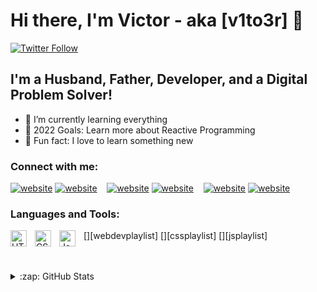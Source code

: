 # Hi there, I'm Victor - aka [v1to3r] 👋 

[![Twitter Follow](https://img.shields.io/twitter/follow/v1to3r?color=1DA1F2&logo=twitter&style=for-the-badge)](https://twitter.com/intent/follow?original_referer=https%3A%2F%2Fgithub.com%2FcodeSTACKr&screen_name=codeSTACKr)

## I'm a Husband, Father, Developer, and a Digital Problem Solver!

- 🌱 I’m currently learning everything 
- 🥅 2022 Goals: Learn more about Reactive Programming
- 🤔 Fun fact: I love to learn something new

### Connect with me:

[![website](./img/twitter-light.svg)](https://twitter.com/v1t03r#gh-light-mode-only)
[![website](./img/twitter-dark.svg)](https://twitter.com/v1t03r#gh-dark-mode-only)
&nbsp;&nbsp;
[![website](./img/linkedin-light.svg)](https://linkedin.com/in/v1t03r#gh-light-mode-only)
[![website](./img/linkedin-dark.svg)](https://linkedin.com/in/v1t03r#gh-dark-mode-only)
&nbsp;&nbsp;
[![website](./img/instagram-light.svg)](https://instagram.com/v1t03r#gh-light-mode-only)
[![website](./img/instagram-dark.svg)](https://instagram.com/v1t03r#gh-dark-mode-only)

### Languages and Tools:

[<img align="left" alt="HTML5" width="26px" src="https://cdn.jsdelivr.net/gh/devicons/devicon/icons/html5/html5-original.svg" style="padding-right:10px;" />][webdevplaylist]
[<img align="left" alt="CSS3" width="26px" src="https://cdn.jsdelivr.net/gh/devicons/devicon/icons/css3/css3-original.svg" style="padding-right:10px;" />][cssplaylist]
[<img align="left" alt="JavaScript" width="26px" src="https://cdn.jsdelivr.net/gh/devicons/devicon/icons/javascript/javascript-original.svg" style="padding-right:10px;" />][jsplaylist]

<br />
<br />

<details>
  <summary>:zap: GitHub Stats</summary>
  <img align="left" alt="codeSTACKr's GitHub Stats" src="https://github-readme-stats.vercel.app/api?username=codeSTACKr&show_icons=true&hide_border=false&title_color=ff652f&icon_color=FFE400&bg_color=09131B&text_color=ffffff&border_color=0c1a25" />
</details>

[twitter]: https://twitter.com/v1t03r
[instagram]: https://instagram.com/v1t03r
[linkedin]: https://linkedin.com/in/v1t03r
